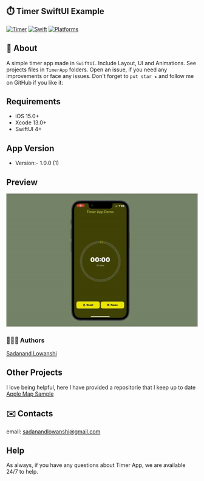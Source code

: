 ## ⏱️ Timer SwiftUI Example
[![Timer](https://img.shields.io/badge/Timer-4BC51D.svg?style=flat)](https://github.com/luckyhexalitics/TimerApp)
[![Swift](https://img.shields.io/badge/SwiftUI-4_5-orange?style=flat)](https://img.shields.io/badge/SwiftUI-4_5-Orange?style=flat)
[![Platforms](https://img.shields.io/badge/Platforms-macOS_iOS_tvOS_iPad_visionOS-yellowgreen?style=flat)](https://img.shields.io/badge/Platforms-macOS_iOS_tvOS_iPad_visionOS-yellowgreen?style=flat)

## 📎 About

A simple timer app made in `SwiftUI`. Include Layout, UI and Animations.
See projects files in `TimerApp` folders. Open an issue, if you need any improvements or face any issues.
Don't forget to `put star ★` and follow me on GitHub if you like it:

## Requirements
- iOS 15.0+
- Xcode 13.0+
- SwiftUI 4+

## App Version
- Version:- 1.0.0 (1)


## Preview
![ezgif com-resize](https://github.com/sadanand-lowanshi/SwiftUI-TimerApp/blob/main/Assets/demo.gif)


### 👨🏻‍💻 Authors
[Sadanand Lowanshi](https://github.com/sadanand-lowanshi)

## Other Projects

I love being helpful, here I have provided a repositorie that I keep up to date [ Apple Map Sample](https://github.com/hexalitics/AppleMapsSample)


## ✉️ Contacts

email: sadanandlowanshi@gmail.com

## Help
As always, if you have any questions about Timer App, we are available 24/7 to help.
